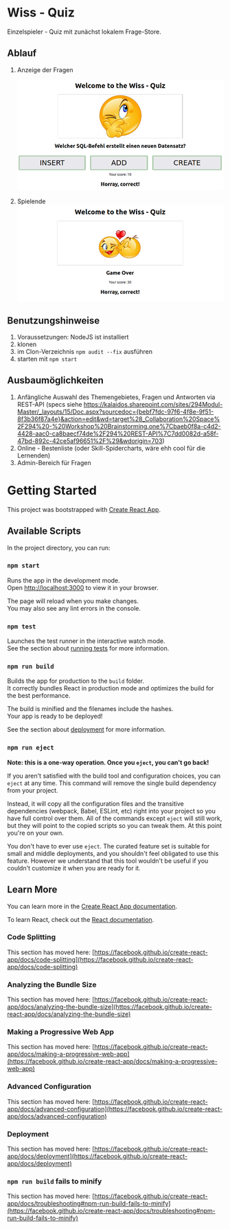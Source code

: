 # Wiss - Quiz

Einzelspieler - Quiz mit zunächst lokalem Frage-Store.

## Ablauf
1. Anzeige der Fragen

    <img alt="README-802d5182.png" src="img/README-802d5182.png" width="" height="" >

2. Spielende
    <img alt="README-bc7e728e.png" src="img/README-bc7e728e.png" width="" height="" >

## Benutzungshinweise

1. Voraussetzungen: NodeJS ist installiert
1. klonen
2. im Clon-Verzeichnis `npm audit --fix` ausführen
3. starten mit `npm start`

## Ausbaumöglichkeiten

1. Anfängliche Auswahl des Themengebietes, Fragen und Antworten via REST-API (specs siehe https://kalaidos.sharepoint.com/sites/294Modul-Master/_layouts/15/Doc.aspx?sourcedoc={bebf7fdc-97f6-4f8e-9f51-8f3b36f87a4e}&action=edit&wd=target%28_Collaboration%20Space%2F294%20-%20Workshop%20Brainstorming.one%7Cbaeb0f8a-c4d2-4428-aac0-ca8baecf74de%2F294%20REST-API%7C7dd0082d-a58f-47bd-892c-42ce5af96651%2F%29&wdorigin=703)
1. Online - Bestenliste (oder Skill-Spidercharts, wäre ehh cool für die Lernenden)
2. Admin-Bereich für Fragen

# Getting Started

This project was bootstrapped with [Create React App](https://github.com/facebook/create-react-app).

## Available Scripts

In the project directory, you can run:

### `npm start`

Runs the app in the development mode.\
Open [http://localhost:3000](http://localhost:3000) to view it in your browser.

The page will reload when you make changes.\
You may also see any lint errors in the console.

### `npm test`

Launches the test runner in the interactive watch mode.\
See the section about [running tests](https://facebook.github.io/create-react-app/docs/running-tests) for more information.

### `npm run build`

Builds the app for production to the `build` folder.\
It correctly bundles React in production mode and optimizes the build for the best performance.

The build is minified and the filenames include the hashes.\
Your app is ready to be deployed!

See the section about [deployment](https://facebook.github.io/create-react-app/docs/deployment) for more information.

### `npm run eject`

**Note: this is a one-way operation. Once you `eject`, you can't go back!**

If you aren't satisfied with the build tool and configuration choices, you can `eject` at any time. This command will remove the single build dependency from your project.

Instead, it will copy all the configuration files and the transitive dependencies (webpack, Babel, ESLint, etc) right into your project so you have full control over them. All of the commands except `eject` will still work, but they will point to the copied scripts so you can tweak them. At this point you're on your own.

You don't have to ever use `eject`. The curated feature set is suitable for small and middle deployments, and you shouldn't feel obligated to use this feature. However we understand that this tool wouldn't be useful if you couldn't customize it when you are ready for it.

## Learn More

You can learn more in the [Create React App documentation](https://facebook.github.io/create-react-app/docs/getting-started).

To learn React, check out the [React documentation](https://reactjs.org/).

### Code Splitting

This section has moved here: [https://facebook.github.io/create-react-app/docs/code-splitting](https://facebook.github.io/create-react-app/docs/code-splitting)

### Analyzing the Bundle Size

This section has moved here: [https://facebook.github.io/create-react-app/docs/analyzing-the-bundle-size](https://facebook.github.io/create-react-app/docs/analyzing-the-bundle-size)

### Making a Progressive Web App

This section has moved here: [https://facebook.github.io/create-react-app/docs/making-a-progressive-web-app](https://facebook.github.io/create-react-app/docs/making-a-progressive-web-app)

### Advanced Configuration

This section has moved here: [https://facebook.github.io/create-react-app/docs/advanced-configuration](https://facebook.github.io/create-react-app/docs/advanced-configuration)

### Deployment

This section has moved here: [https://facebook.github.io/create-react-app/docs/deployment](https://facebook.github.io/create-react-app/docs/deployment)

### `npm run build` fails to minify

This section has moved here: [https://facebook.github.io/create-react-app/docs/troubleshooting#npm-run-build-fails-to-minify](https://facebook.github.io/create-react-app/docs/troubleshooting#npm-run-build-fails-to-minify)
